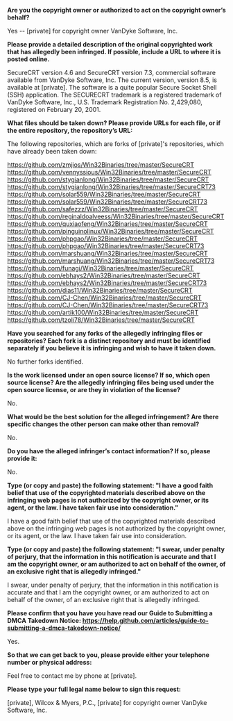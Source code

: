 **Are you the copyright owner or authorized to act on the copyright owner’s behalf?**

Yes -- [private] for copyright owner VanDyke Software, Inc.

**Please provide a detailed description of the original copyrighted work that has allegedly been infringed. If possible, include a URL to where it is posted online.**

SecureCRT version 4.6 and SecureCRT version 7.3, commercial software available from VanDyke Software, Inc.  The current version, version 8.5, is available at [private].  The software is a quite popular Secure Socket Shell (SSH) application.  The SECURECRT trademark is a registered trademark of VanDyke Software, Inc., U.S. Trademark Registration No. 2,429,080, registered on February 20, 2001.

**What files should be taken down? Please provide URLs for each file, or if the entire repository, the repository’s URL:**

The following repositories, which are forks of [private]'s repositories, which have already been taken down:

https://github.com/zmjios/Win32Binaries/tree/master/SecureCRT  
https://github.com/vennyssious/Win32Binaries/tree/master/SecureCRT  
https://github.com/stygianlong/Win32Binaries/tree/master/SecureCRT  
https://github.com/stygianlong/Win32Binaries/tree/master/SecureCRT73  
https://github.com/solar559/Win32Binaries/tree/master/SecureCRT  
https://github.com/solar559/Win32Binaries/tree/master/SecureCRT73  
https://github.com/safezzz/Win32Binaries/tree/master/SecureCRT  
https://github.com/reginaldoalveess/Win32Binaries/tree/master/SecureCRT  
https://github.com/quxiaofeng/Win32Binaries/tree/master/SecureCRT  
https://github.com/pinguinolinux/Win32Binaries/tree/master/SecureCRT  
https://github.com/phpgao/Win32Binaries/tree/master/SecureCRT  
https://github.com/phpgao/Win32Binaries/tree/master/SecureCRT73  
https://github.com/marshuang/Win32Binaries/tree/master/SecureCRT  
https://github.com/marshuang/Win32Binaries/tree/master/SecureCRT73   
https://github.com/funagi/Win32Binaries/tree/master/SecureCRT  
https://github.com/ebhays2/Win32Binaries/tree/master/SecureCRT  
https://github.com/ebhays2/Win32Binaries/tree/master/SecureCRT73  
https://github.com/dias11/Win32Binaries/tree/master/SecureCRT  
https://github.com/CJ-Chen/Win32Binaries/tree/master/SecureCRT  
https://github.com/CJ-Chen/Win32Binaries/tree/master/SecureCRT73  
https://github.com/artik100/Win32Binaries/tree/master/SecureCRT  
https://github.com/tzoli78/Win32Binaries/tree/master/SecureCRT  

**Have you searched for any forks of the allegedly infringing files or repositories? Each fork is a distinct repository and must be identified separately if you believe it is infringing and wish to have it taken down.**

No further forks identified.

**Is the work licensed under an open source license? If so, which open source license? Are the allegedly infringing files being used under the open source license, or are they in violation of the license?**

No.

**What would be the best solution for the alleged infringement? Are there specific changes the other person can make other than removal?**

No.

**Do you have the alleged infringer’s contact information? If so, please provide it:**

No.

**Type (or copy and paste) the following statement: "I have a good faith belief that use of the copyrighted materials described above on the infringing web pages is not authorized by the copyright owner, or its agent, or the law. I have taken fair use into consideration."**

I have a good faith belief that use of the copyrighted materials described above on the infringing web pages is not authorized by the copyright owner, or its agent, or the law. I have taken fair use into consideration.

**Type (or copy and paste) the following statement: "I swear, under penalty of perjury, that the information in this notification is accurate and that I am the copyright owner, or am authorized to act on behalf of the owner, of an exclusive right that is allegedly infringed."**

I swear, under penalty of perjury, that the information in this notification is accurate and that I am the copyright owner, or am authorized to act on behalf of the owner, of an exclusive right that is allegedly infringed.

**Please confirm that you have you have read our Guide to Submitting a DMCA Takedown Notice: https://help.github.com/articles/guide-to-submitting-a-dmca-takedown-notice/**

Yes.

**So that we can get back to you, please provide either your telephone number or physical address:**

Feel free to contact me by phone at [private].

**Please type your full legal name below to sign this request:**

[private], Wilcox & Myers, P.C., [private] for copyright owner VanDyke Software, Inc.
